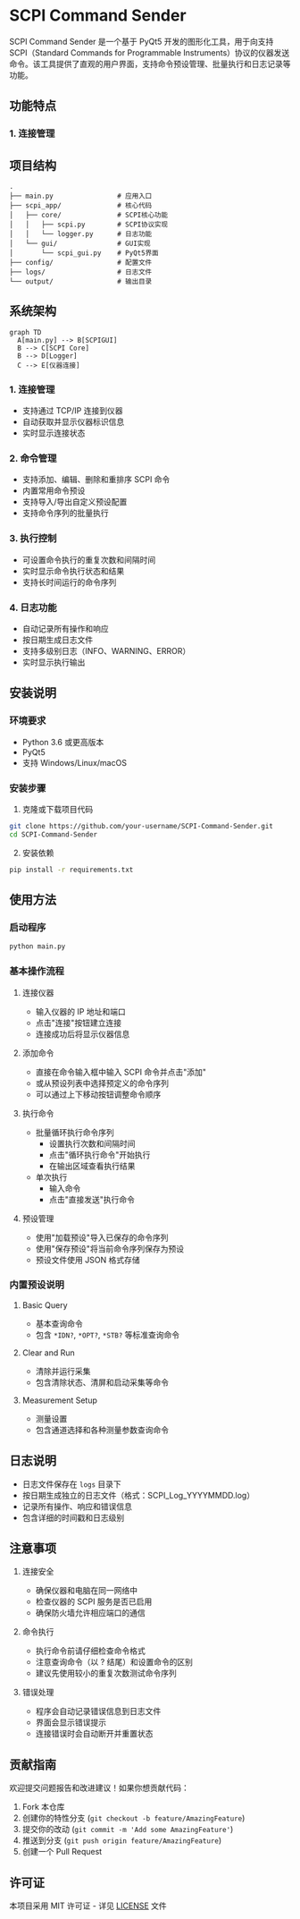 # SCPI Command Sender

SCPI Command Sender 是一个基于 PyQt5 开发的图形化工具，用于向支持 SCPI（Standard Commands for Programmable Instruments）协议的仪器发送命令。该工具提供了直观的用户界面，支持命令预设管理、批量执行和日志记录等功能。

## 功能特点

### 1. 连接管理

## 项目结构

```
.
├── main.py                # 应用入口
├── scpi_app/              # 核心代码
│   ├── core/              # SCPI核心功能
│   │   ├── scpi.py        # SCPI协议实现
│   │   └── logger.py      # 日志功能
│   └── gui/               # GUI实现
│       └── scpi_gui.py    # PyQt5界面
├── config/                # 配置文件
├── logs/                  # 日志文件
└── output/                # 输出目录
```

## 系统架构

```mermaid
graph TD
  A[main.py] --> B[SCPIGUI]
  B --> C[SCPI Core]
  B --> D[Logger]
  C --> E[仪器连接]
```

### 1. 连接管理
- 支持通过 TCP/IP 连接到仪器
- 自动获取并显示仪器标识信息
- 实时显示连接状态

### 2. 命令管理
- 支持添加、编辑、删除和重排序 SCPI 命令
- 内置常用命令预设
- 支持导入/导出自定义预设配置
- 支持命令序列的批量执行

### 3. 执行控制
- 可设置命令执行的重复次数和间隔时间
- 实时显示命令执行状态和结果
- 支持长时间运行的命令序列

### 4. 日志功能
- 自动记录所有操作和响应
- 按日期生成日志文件
- 支持多级别日志（INFO、WARNING、ERROR）
- 实时显示执行输出

## 安装说明

### 环境要求
- Python 3.6 或更高版本
- PyQt5
- 支持 Windows/Linux/macOS

### 安装步骤

1. 克隆或下载项目代码
```bash
git clone https://github.com/your-username/SCPI-Command-Sender.git
cd SCPI-Command-Sender
```

2. 安装依赖
```bash
pip install -r requirements.txt
```

## 使用方法

### 启动程序
```bash
python main.py
```

### 基本操作流程

1. 连接仪器
   - 输入仪器的 IP 地址和端口
   - 点击"连接"按钮建立连接
   - 连接成功后将显示仪器信息

2. 添加命令
   - 直接在命令输入框中输入 SCPI 命令并点击"添加"
   - 或从预设列表中选择预定义的命令序列
   - 可以通过上下移动按钮调整命令顺序

3. 执行命令
   - 批量循环执行命令序列
     - 设置执行次数和间隔时间
     - 点击"循环执行命令"开始执行
     - 在输出区域查看执行结果
   - 单次执行
     - 输入命令
     - 点击"直接发送"执行命令

4. 预设管理
   - 使用"加载预设"导入已保存的命令序列
   - 使用"保存预设"将当前命令序列保存为预设
   - 预设文件使用 JSON 格式存储

### 内置预设说明

1. Basic Query
   - 基本查询命令
   - 包含 `*IDN?`, `*OPT?`, `*STB?` 等标准查询命令

2. Clear and Run
   - 清除并运行采集
   - 包含清除状态、清屏和启动采集等命令

3. Measurement Setup
   - 测量设置
   - 包含通道选择和各种测量参数查询命令

## 日志说明

- 日志文件保存在 `logs` 目录下
- 按日期生成独立的日志文件（格式：SCPI_Log_YYYYMMDD.log）
- 记录所有操作、响应和错误信息
- 包含详细的时间戳和日志级别

## 注意事项

1. 连接安全
   - 确保仪器和电脑在同一网络中
   - 检查仪器的 SCPI 服务是否已启用
   - 确保防火墙允许相应端口的通信

2. 命令执行
   - 执行命令前请仔细检查命令格式
   - 注意查询命令（以 ? 结尾）和设置命令的区别
   - 建议先使用较小的重复次数测试命令序列

3. 错误处理
   - 程序会自动记录错误信息到日志文件
   - 界面会显示错误提示
   - 连接错误时会自动断开并重置状态

## 贡献指南

欢迎提交问题报告和改进建议！如果你想贡献代码：

1. Fork 本仓库
2. 创建你的特性分支 (`git checkout -b feature/AmazingFeature`)
3. 提交你的改动 (`git commit -m 'Add some AmazingFeature'`)
4. 推送到分支 (`git push origin feature/AmazingFeature`)
5. 创建一个 Pull Request

## 许可证

本项目采用 MIT 许可证 - 详见 [LICENSE](LICENSE) 文件
